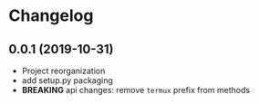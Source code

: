 # Changelog

## 0.0.1 (2019-10-31)

- Project reorganization
- add setup.py packaging
- **BREAKING** api changes: remove `termux` prefix from methods
